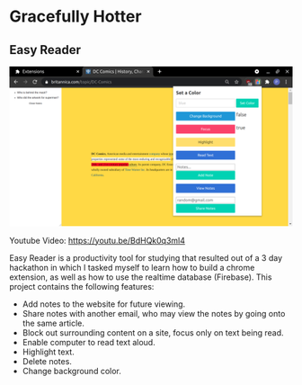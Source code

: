 # Gracefully Hotter

## Easy Reader

!['Easy Reader'](https://github.com/PabloLopez98/EasyReader/blob/main/images/easyreaderscreenshot.png)

Youtube Video: https://youtu.be/BdHQk0q3ml4

Easy Reader is a productivity tool for studying that resulted out of a 3 day hackathon in which I tasked myself to learn how to build a chrome extension, as well as how to use the realtime database (Firebase). This project contains the following features:

- Add notes to the website for future viewing.
- Share notes with another email, who may view the notes by going onto the same article.
- Block out surrounding content on a site, focus only on text being read.
- Enable computer to read text aloud.
- Highlight text.
- Delete notes.
- Change background color.
